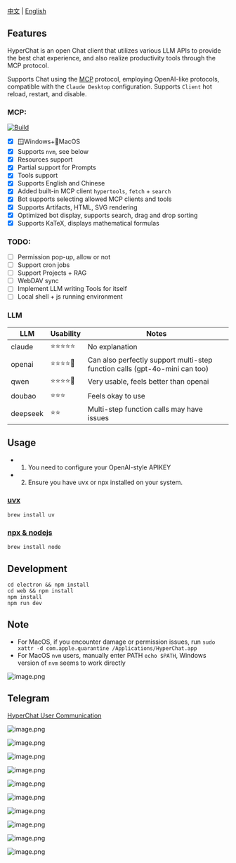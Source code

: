 [中文](README.zh.md) | [English](README.md)


## Features

HyperChat is an open Chat client that utilizes various LLM APIs to provide the best chat experience, and also realize productivity tools through the MCP protocol.

Supports Chat using the [MCP](https://modelcontextprotocol.io/introduction) protocol, employing OpenAI-like protocols, compatible with the `Claude Desktop` configuration. Supports `Client` hot reload, restart, and disable.

### MCP:

[![Build](https://github.com/BigSweetPotatoStudio/HyperChat/actions/workflows/build.yml/badge.svg)](https://github.com/BigSweetPotatoStudio/HyperChat/actions/workflows/build.yml)

- [x] 🪟Windows+🍏MacOS
- [x] Supports `nvm`, see below
- [x] Resources support
- [x] Partial support for Prompts
- [x] Tools support
- [x] Supports English and Chinese
- [x] Added built-in MCP client `hypertools`, `fetch` + `search`
- [x] Bot supports selecting allowed MCP clients and tools
- [x] Supports Artifacts, HTML, SVG rendering
- [x] Optimized bot display, supports search, drag and drop sorting
- [x] Supports KaTeX, displays mathematical formulas

### TODO:

- [ ] Permission pop-up, allow or not
- [ ] Support cron jobs
- [ ] Support Projects + RAG
- [ ] WebDAV sync
- [ ] Implement LLM writing Tools for itself
- [ ] Local shell + js running environment

### LLM

| LLM      | Usability    | Notes                         |
| -------- | ------ | -------------------------- |
| claude   | ⭐⭐⭐⭐⭐  | No explanation                    |
| openai   | ⭐⭐⭐⭐🌙 | Can also perfectly support multi-step function calls (gpt-4o-mini can too) |
| qwen     | ⭐⭐⭐⭐🌙    | Very usable, feels better than openai                 |
| doubao   | ⭐⭐⭐    | Feels okay to use                   |
| deepseek | ⭐⭐      | Multi-step function calls may have issues       |

## Usage

* 1. You need to configure your OpenAI-style APIKEY
* 2. Ensure you have uvx or npx installed on your system.

### [uvx](https://github.com/astral-sh/uv)

```
brew install uv
```
### [npx & nodejs](https://nodejs.org/en)

```
brew install node 
```

## Development

```
cd electron && npm install
cd web && npm install
npm install
npm run dev
```

## Note

* For MacOS, if you encounter damage or permission issues, run `sudo xattr -d com.apple.quarantine /Applications/HyperChat.app`
* For MacOS `nvm` users, manually enter PATH `echo $PATH`, Windows version of `nvm` seems to work directly

![image.png](./images/image4.png)

## Telegram

[HyperChat User Communication](https://t.me/dadigua001)

![image.png](./images/image33.png)

![image.png](./images/image34.png)

![image.png](./images/image13.png)

![image.png](./images/image32.png)

![image.png](./images/image31.png)

![image.png](./images/image22.png)

![image.png](./images/image21.png)

![image.png](./images/image30.png)

![image.png](./images/image35.png)

![image.png](./images/image36.png)